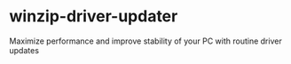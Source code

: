 # winzip-driver-updater
Maximize performance and improve stability of your PC with routine driver updates

